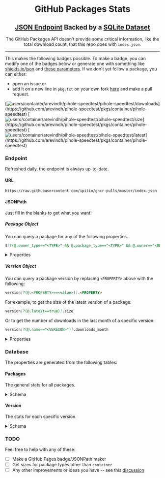 <div align="center">

# GitHub Packages Stats

## [JSON Endpoint](#endpoint) Backed by a [SQLite Dataset](#database)

The GitHub Packages API doesn't provide some critical information, like the total download count, that this repo does with `index.json`.

</div>

---

This makes the following badges possible. To make a badge, you can modify one of the badges below or generate one with something like [shields.io/json](https://shields.io/badges/dynamic-json-badge) and [these parameters](#url). If we don't yet follow a package, you can either:

* open an issue or
* add it on a new line in `pkg.txt` on your own fork [here](https://github.com/ipitio/ghcr-pulls/edit/master/pkg.txt) and make a pull request.

[![users/container/arevindh/pihole-speedtest/pihole-speedtest/downloads](https://img.shields.io/badge/dynamic/json?url=https%3A%2F%2Fraw.githubusercontent.com%2Fipitio%2Fghcr-pulls%2Fdev%2Findex.json&query=%24%5B%3F(%40.owner%3D%3D%22arevindh%22%20%26%26%20%40.repo%3D%3D%22pihole-speedtest%22%20%26%26%20%40.package%3D%3D%22pihole-speedtest%22)%5D.downloads&label=pihole-speedtest)](https://github.com/arevindh/pihole-speedtest/pkgs/container/pihole-speedtest) [![users/container/arevindh/pihole-speedtest/pihole-speedtest/size](https://img.shields.io/badge/dynamic/json?url=https%3A%2F%2Fraw.githubusercontent.com%2Fipitio%2Fghcr-pulls%2Fdev%2Findex.json&query=%24%5B%3F(%40.owner%3D%3D%22arevindh%22%20%26%26%20%40.repo%3D%3D%22pihole-speedtest%22%20%26%26%20%40.package%3D%3D%22pihole-speedtest%22)%5D.size&label=size&color=a0a)](https://github.com/arevindh/pihole-speedtest/pkgs/container/pihole-speedtest) [![users/container/arevindh/pihole-speedtest/pihole-speedtest/latest](https://img.shields.io/badge/dynamic/json?url=https%3A%2F%2Fraw.githubusercontent.com%2Fipitio%2Fghcr-pulls%2Fdev%2Findex.json&query=%24%5B%3F(%40.owner_type%3D%3D%22users%22%20%26%26%20%40.package_type%3D%3D%22container%22%20%26%26%20%40.owner%3D%3D%22arevindh%22%20%26%26%20%40.repo%3D%3D%22pihole-speedtest%22%20%26%26%20%40.package%3D%3D%22pihole-speedtest%22)%5D.version%5B%3F(%40.latest%3D%3Dtrue)%5D.name&label=latest&color=0a0)](https://github.com/arevindh/pihole-speedtest/pkgs/container/pihole-speedtest)

### Endpoint

Refreshed daily, the endpoint is always up-to-date.

#### URL

```markdown
https://raw.githubusercontent.com/ipitio/ghcr-pulls/master/index.json
```

#### JSONPath

Just fill in the blanks to get what you want!

##### Package Object

You can query a package for any of the following properties.

```markdown
$[?(@.owner_type=="<TYPE>" && @.package_type=="<TYPE>" && @.owner=="<OWNER>" && @.repo=="<REPO>" && @.package=="<PACKAGE>")].<PROPERTY>
```

<details>

<summary>Properties</summary>

|       Property        | Description                                         |
| :-------------------: | --------------------------------------------------- |
|     `owner_type`      | The type of owner (e.g. `users`)                    |
|    `package_type`     | The type of package (e.g. `container`)              |
|        `owner`        | The owner of the package                            |
|        `repo`         | The repository of the package                       |
|       `package`       | The package name                                    |
|        `date`         | The most recent date the package was refreshed      |
|       `version`       | An array of all versions (see below)                |
|      `versions`       | Formatted number of versions                        |
|        `size`         | Formatted size of the latest version                |
|      `downloads`      | Formatted number of all downloads                   |
|   `downloads_month`   | Formatted number of all downloads in the last month |
|   `downloads_week`    | Formatted number of all downloads in the last week  |
|    `downloads_day`    | Formatted number of all downloads in the last day   |
|    `raw_versions`     | Number of versions                                  |
|      `raw_size`       | Size of the latest version, in bytes                |
|    `raw_downloads`    | Number of all downloads                             |
| `raw_downloads_month` | Number of all downloads in the last month           |
| `raw_downloads_week`  | Number of all downloads in the last week            |
|  `raw_downloads_day`  | Number of all downloads in the last day             |

</details>

##### Version Object

You can query a package version by replacing `<PROPERTY>` above with the following:

```markdown
version[?(@.<PROPERTY>==<value>)].<PROPERTY>
```

For example, to get the size of the latest version of a package:

```markdown
version[?(@.latest==true)].size
```

Or to get the number of downloads in the last month of a specific version:

```markdown
version[?(@.name=="<VERSION>")].downloads_month
```

<details>

<summary>Properties</summary>

|       Property        | Description                                     |
| :-------------------: | ----------------------------------------------- |
|         `id`          | The version ID                                  |
|        `name`         | The version name                                |
|        `date`         | The most recent date the version was refreshed  |
|       `latest`        | Whether the version is the latest (e.g. `true`) |
|        `size`         | Formatted size of the version                   |
|      `downloads`      | Formatted number of downloads                   |
|   `downloads_month`   | Formatted number of downloads in the last month |
|   `downloads_week`    | Formatted number of downloads in the last week  |
|    `downloads_day`    | Formatted number of downloads in the last day   |
|      `raw_size`       | Size of the version, in bytes                   |
|    `raw_downloads`    | Number of downloads                             |
| `raw_downloads_month` | Number of downloads in the last month           |
| `raw_downloads_week`  | Number of downloads in the last week            |
|  `raw_downloads_day`  | Number of downloads in the last day             |

</details>

### Database

The properties are generated from the following tables:

#### Packages

The general stats for all packages.

<details>

<summary>Schema</summary>

|      Column       |  Type   | Description                                     |
| :---------------: | :-----: | ----------------------------------------------- |
|   `owner_type`    |  TEXT   | The type of owner (e.g. `users`)                |
|  `package_type`   |  TEXT   | The type of package (e.g. `container`)          |
|      `owner`      |  TEXT   | The owner of the package                        |
|      `repo`       |  TEXT   | The repository of the package                   |
|     `package`     |  TEXT   | The package name                                |
|      `date`       |  TEXT   | The most recent date the package was refreshed  |
|      `size`       | INTEGER | The size of the latest version                  |
|    `downloads`    | INTEGER | The total number of downloads                   |
| `downloads_month` | INTEGER | The total number of downloads in the last month |
| `downloads_week`  | INTEGER | The total number of downloads in the last week  |
|  `downloads_day`  | INTEGER | The total number of downloads in the last day   |

</details>

#### Version

The stats for each specific version.

<details>

<summary>Schema</summary>

|      Column       |  Type   | Description                                     |
| :---------------: | :-----: | ----------------------------------------------- |
|       `id`        | INTEGER | The ID of the version                           |
|      `name`       |  TEXT   | The version name                                |
|      `date`       |  TEXT   | The most recent date the version was refreshed  |
|      `size`       | INTEGER | The size of the version                         |
|    `downloads`    | INTEGER | The total number of downloads                   |
| `downloads_month` | INTEGER | The total number of downloads in the last month |
| `downloads_week`  | INTEGER | The total number of downloads in the last week  |
|  `downloads_day`  | INTEGER | The total number of downloads in the last day   |

</details>

### TODO

Feel free to help with any of these:

* [ ] Make a GitHub Pages badge/JSONPath maker
* [ ] Get sizes for package types other than `container`
* [ ] Any other improvements or ideas you have -- see this [discussion](https://github.com/ipitio/ghcr-pulls/discussions/9)
